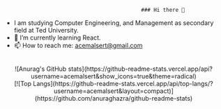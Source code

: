                                                 ### Hi there 👋
- I am studying Computer Engineering, and Management as secondary field at Ted University. 
- 🌱 I’m currently learning React.
- 📫 How to reach me: acemalsert@gmail.com

<br>

<div style = "text-align: center">
![Anurag's GitHub stats](https://github-readme-stats.vercel.app/api?username=acemalsert&show_icons=true&theme=radical)
<div>
[![Top Langs](https://github-readme-stats.vercel.app/api/top-langs/?username=acemalsert&layout=compact)](https://github.com/anuraghazra/github-readme-stats)

  






